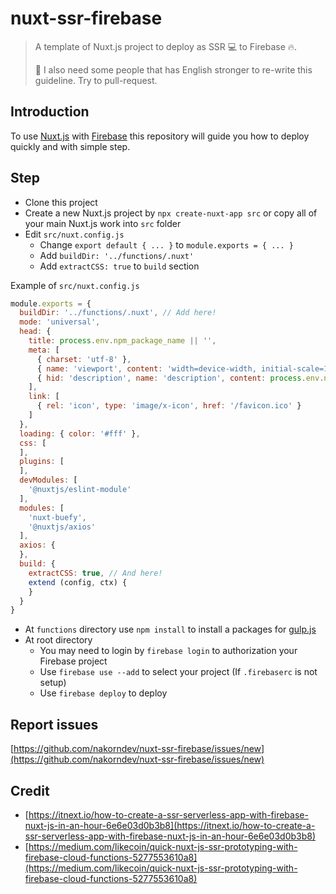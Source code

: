 # nuxt-ssr-firebase

> A template of Nuxt.js project to deploy as SSR 💻 to Firebase 🔥.
>
> 🤪 I also need some people that has English stronger to re-write this guideline. Try to pull-request.

## Introduction

To use [Nuxt.js](https://nuxtjs.org/) with [Firebase](https://firebase.google.com/) this repository will guide you how to deploy quickly and with simple step.

## Step

- Clone this project
- Create a new Nuxt.js project by `npx create-nuxt-app src` or copy all of your main Nuxt.js work into `src` folder
- Edit `src/nuxt.config.js`
  - Change `export default { ... }` to `module.exports = { ... }`
  - Add `buildDir: '../functions/.nuxt'`
  - Add `extractCSS: true` to `build` section

Example of `src/nuxt.config.js`

```js
module.exports = {
  buildDir: '../functions/.nuxt', // Add here!
  mode: 'universal',
  head: {
    title: process.env.npm_package_name || '',
    meta: [
      { charset: 'utf-8' },
      { name: 'viewport', content: 'width=device-width, initial-scale=1' },
      { hid: 'description', name: 'description', content: process.env.npm_package_description || '' }
    ],
    link: [
      { rel: 'icon', type: 'image/x-icon', href: '/favicon.ico' }
    ]
  },
  loading: { color: '#fff' },
  css: [
  ],
  plugins: [
  ],
  devModules: [
    '@nuxtjs/eslint-module'
  ],
  modules: [
    'nuxt-buefy',
    '@nuxtjs/axios'
  ],
  axios: {
  },
  build: {
    extractCSS: true, // And here!
    extend (config, ctx) {
    }
  }
}
```

- At `functions` directory use `npm install` to install a packages for [gulp.js](https://gulpjs.com/)
- At root directory
  - You may need to login by `firebase login` to authorization your Firebase project
  - Use `firebase use --add` to select your project (If `.firebaserc` is not setup)
  - Use `firebase deploy` to deploy

## Report issues

[https://github.com/nakorndev/nuxt-ssr-firebase/issues/new](https://github.com/nakorndev/nuxt-ssr-firebase/issues/new)

## Credit

- [https://itnext.io/how-to-create-a-ssr-serverless-app-with-firebase-nuxt-js-in-an-hour-6e6e03d0b3b8](https://itnext.io/how-to-create-a-ssr-serverless-app-with-firebase-nuxt-js-in-an-hour-6e6e03d0b3b8)
- [https://medium.com/likecoin/quick-nuxt-js-ssr-prototyping-with-firebase-cloud-functions-5277553610a8](https://medium.com/likecoin/quick-nuxt-js-ssr-prototyping-with-firebase-cloud-functions-5277553610a8)
